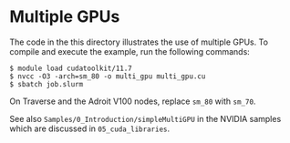 # Multiple GPUs

The code in the this directory illustrates the use of multiple GPUs. To compile and execute the example, run the following commands:

```
$ module load cudatoolkit/11.7
$ nvcc -O3 -arch=sm_80 -o multi_gpu multi_gpu.cu
$ sbatch job.slurm
```

On Traverse and the Adroit V100 nodes, replace `sm_80` with `sm_70`.

See also `Samples/0_Introduction/simpleMultiGPU` in the NVIDIA samples which are discussed in `05_cuda_libraries`.
